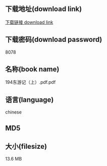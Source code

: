 ## 下载地址(download link)
[下载链接 download link](https://tutu365.netlify.app/?s=194%E4%B8%9C%E6%B8%B8%E8%AE%B0%EF%BC%88%E4%B8%8A%EF%BC%89.pdf)

## 下载密码(download password)
8078

## 名称(book name)
194东游记（上）.pdf.pdf

## 语言(language)
chinese

## MD5


## 大小(filesize)
13.6 MB

